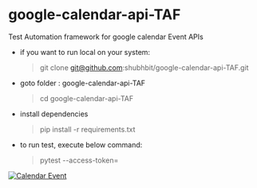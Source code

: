 # google-calendar-api-TAF
Test Automation framework for google calendar Event APIs

- if you want to run local on your system:
  > git clone git@github.com:shubhbit/google-calendar-api-TAF.git
- goto folder : google-calendar-api-TAF
  > cd google-calendar-api-TAF
- install dependencies 
  > pip install -r requirements.txt
- to run test, execute below command:
  > pytest --access-token=<access-token>
  

[![Calendar Event](https://github.com/shubhbit/google-calendar-api-TAF/actions/workflows/main.yml/badge.svg)](https://github.com/shubhbit/google-calendar-api-TAF/actions/workflows/main.yml)